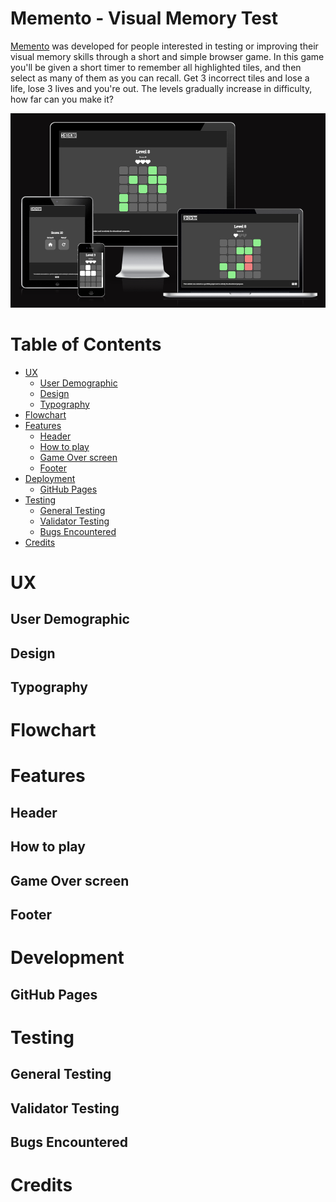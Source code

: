 # Memento - Visual Memory Test

[Memento](https://andreeeasn.github.io/pp2-project/) was developed for people interested in testing or improving their visual memory skills through a short and simple browser game.
In this game you'll be given a short timer to remember all highlighted tiles, and then select as many of them as you can recall.
Get 3 incorrect tiles and lose a life, lose 3 lives and you're out.
The levels gradually increase in difficulty, how far can you make it?

![Responsive Mockup](assets/images/documentation/memento-am-i-responsive.png)

# Table of Contents
+ [UX](#ux "UX")
  + [User Demographic](#user-demographic "User Demographic")
  + [Design](#design "Design")
  + [Typography](#typography "Typography")
+ [Flowchart](#flowchart "Flowchart")
+ [Features](#features "Features")
  + [Header](#header "Header")
  + [How to play](#how-to-player "How to play")
  + [Game Over screen](#game-over-screen "Game Over screen")
  + [Footer](#footer "Footer")
+ [Deployment](#deployment "Deployment")
  + [GitHub Pages](#github-pages "GitHub Pages")
+ [Testing](#Testing "Testing")
  + [General Testing](#general-testing "General Testing")
  + [Validator Testing](#validator-testing "Validator Testing")
  + [Bugs Encountered](#bugs-encountered "Bugs Encountered")
+ [Credits](#credits "Credits")

# UX

## User Demographic

## Design

## Typography

# Flowchart

# Features

## Header

## How to play

## Game Over screen

## Footer

# Development

## GitHub Pages

# Testing

## General Testing

## Validator Testing

## Bugs Encountered

# Credits